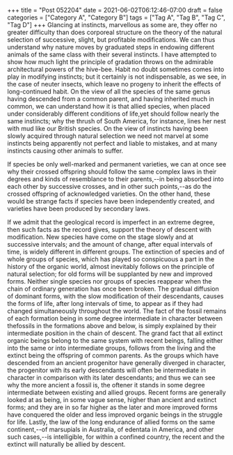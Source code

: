 +++
title = "Post 052204"
date = 2021-06-02T06:12:46-07:00
draft = false
categories = ["Category A", "Category B"]
tags = ["Tag A", "Tag B", "Tag C", "Tag D"]
+++
Glancing at instincts, marvellous as some are, they offer no greater difficulty than does corporeal structure on the theory of the natural selection of successive, slight, but profitable modifications. We can thus understand why nature moves by graduated steps in endowing different animals of the same class with their several instincts. I have attempted to show how much light the principle of gradation throws on the admirable architectural powers of the hive-bee. Habit no doubt sometimes comes into play in modifying instincts; but it certainly is not indispensable, as we see, in the case of neuter insects, which leave no progeny to inherit the effects of long-continued habit. On the view of all the species of the same genus having descended from a common parent, and having inherited much in common, we can understand how it is that allied species, when placed under considerably different conditions of life,yet should follow nearly the same instincts; why the thrush of South America, for instance, lines her nest with mud like our British species. On the view of instincts having been slowly acquired through natural selection we need not marvel at some instincts being apparently not perfect and liable to mistakes, and at many instincts causing other animals to suffer.

If species be only well-marked and permanent varieties, we can at once see why their crossed offspring should follow the same complex laws in their degrees and kinds of resemblance to their parents,--in being absorbed into each other by successive crosses, and in other such points,--as do the crossed offspring of acknowledged varieties. On the other hand, these would be strange facts if species have been independently created, and varieties have been produced by secondary laws.

If we admit that the geological record is imperfect in an extreme degree, then such facts as the record gives, support the theory of descent with modification. New species have come on the stage slowly and at successive intervals; and the amount of change, after equal intervals of time, is widely different in different groups. The extinction of species and of whole groups of species, which has played so conspicuous a part in the history of the organic world, almost inevitably follows on the principle of natural selection; for old forms will be supplanted by new and improved forms. Neither single species nor groups of species reappear when the chain of ordinary generation has once been broken. The gradual diffusion of dominant forms, with the slow modification of their descendants, causes the forms of life, after long intervals of time, to appear as if they had changed simultaneously throughout the world. The fact of the fossil remains of each formation being in some degree intermediate in character between thefossils in the formations above and below, is simply explained by their intermediate position in the chain of descent. The grand fact that all extinct organic beings belong to the same system with recent beings, falling either into the same or into intermediate groups, follows from the living and the extinct being the offspring of common parents. As the groups which have descended from an ancient progenitor have generally diverged in character, the progenitor with its early descendants will often be intermediate in character in comparison with its later descendants; and thus we can see why the more ancient a fossil is, the oftener it stands in some degree intermediate between existing and allied groups. Recent forms are generally looked at as being, in some vague sense, higher than ancient and extinct forms; and they are in so far higher as the later and more improved forms have conquered the older and less improved organic beings in the struggle for life. Lastly, the law of the long endurance of allied forms on the same continent,--of marsupials in Australia, of edentata in America, and other such cases,--is intelligible, for within a confined country, the recent and the extinct will naturally be allied by descent.
